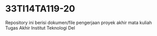# 33TI14TA119-20
Repository ini berisi dokumen/file pengerjaan proyek akhir mata kuliah Tugas Akhir Institut Teknologi Del
